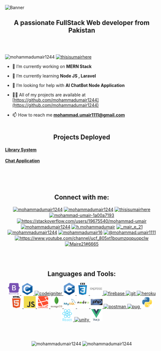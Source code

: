 <a align="left"> <img src="https://github.com/mohammadumair1244/mohammadumair1244/blob/main/Untitled%20(2000%20%C3%97%20500%20px).gif" alt="Banner" /> </a>
<h2 align="center">A passionate FullStack Web developer from Pakistan</h2>
<br><br>
<p align="left"> 
  <img src="https://komarev.com/ghpvc/?username=mohammadumair1244&label=Profile%20views&color=0e75b6&style=flat" alt="mohammadumair1244" />  
  <a href="https://twitter.com/thisisumairhere" target="blank"><img src="https://img.shields.io/twitter/follow/thisisumairhere?logo=twitter&style=for-the-badge"         alt="thisisumairhere" /></a></p>



- 🔭 I’m currently working on **MERN Stack**

- 🌱 I’m currently learning **Node JS , Laravel**

- 🤝 I’m looking for help with **AI ChatBot Node Application**

- 👨‍💻 All of my projects are available at [https://github.com/mohammadumair1244](https://github.com/mohammadumair1244)

- 📫 How to reach me **mohammad.umair1111@gmail.com**
<br><br>

<h2 align="center">Projects Deployed</h2>
<h4><a href="https://mern-library.vercel.app/login" target="blank">Library System</a></h4>
<h4><a href="https://chat-app-socket.vercel.app/" target="blank">Chat Application</a></h4>


<br><br><br>
<h2 align="center">Connect with me:</h2>
<p align="center">
<a href="https://codepen.io/mohammadumair1244" target="blank"><img align="center" src="https://raw.githubusercontent.com/rahuldkjain/github-profile-readme-generator/master/src/images/icons/Social/codepen.svg" alt="mohammadumair1244" height="30" width="40" /></a>
<a href="https://dev.to/mohammadumair1244" target="blank"><img align="center" src="https://raw.githubusercontent.com/rahuldkjain/github-profile-readme-generator/master/src/images/icons/Social/devto.svg" alt="mohammadumair1244" height="30" width="40" /></a>
<a href="https://twitter.com/thisisumairhere" target="blank"><img align="center" src="https://raw.githubusercontent.com/rahuldkjain/github-profile-readme-generator/master/src/images/icons/Social/twitter.svg" alt="thisisumairhere" height="30" width="40" /></a>
<a href="https://linkedin.com/in/mohammad-umair-1a00a7193" target="blank"><img align="center" src="https://raw.githubusercontent.com/rahuldkjain/github-profile-readme-generator/master/src/images/icons/Social/linked-in-alt.svg" alt="mohammad-umair-1a00a7193" height="30" width="40" /></a>
<a href="https://stackoverflow.com/users/https://stackoverflow.com/users/19675540/mohammad-umair" target="blank"><img align="center" src="https://raw.githubusercontent.com/rahuldkjain/github-profile-readme-generator/master/src/images/icons/Social/stack-overflow.svg" alt="https://stackoverflow.com/users/19675540/mohammad-umair" height="30" width="40" /></a>
<a href="https://codesandbox.com/mohammadumair1244" target="blank"><img align="center" src="https://raw.githubusercontent.com/rahuldkjain/github-profile-readme-generator/master/src/images/icons/Social/codesandbox.svg" alt="mohammadumair1244" height="30" width="40" /></a>
<a href="https://fb.com/h.mohammadumair" target="blank"><img align="center" src="https://raw.githubusercontent.com/rahuldkjain/github-profile-readme-generator/master/src/images/icons/Social/facebook.svg" alt="h.mohammadumair" height="30" width="40" /></a>
<a href="https://instagram.com/_mair_e_21" target="blank"><img align="center" src="https://raw.githubusercontent.com/rahuldkjain/github-profile-readme-generator/master/src/images/icons/Social/instagram.svg" alt="_mair_e_21" height="30" width="40" /></a>
<a href="https://dribbble.com/mohammadumair1244" target="blank"><img align="center" src="https://raw.githubusercontent.com/rahuldkjain/github-profile-readme-generator/master/src/images/icons/Social/dribbble.svg" alt="mohammadumair1244" height="30" width="40" /></a>
<a href="https://www.behance.net/mohammadumair16" target="blank"><img align="center" src="https://raw.githubusercontent.com/rahuldkjain/github-profile-readme-generator/master/src/images/icons/Social/behance.svg" alt="mohammadumair16" height="30" width="40" /></a>
<a href="https://medium.com/@mohammad.umair1111" target="blank"><img align="center" src="https://raw.githubusercontent.com/rahuldkjain/github-profile-readme-generator/master/src/images/icons/Social/medium.svg" alt="@mohammad.umair1111" height="30" width="40" /></a>
<a href="https://www.youtube.com/c/https://www.youtube.com/channel/ucf_805xt1boumzqopuopclw" target="blank"><img align="center" src="https://raw.githubusercontent.com/rahuldkjain/github-profile-readme-generator/master/src/images/icons/Social/youtube.svg" alt="https://www.youtube.com/channel/ucf_805xt1boumzqopuopclw" height="30" width="40" /></a>
<a href="https://discord.gg/Maire21#6665" target="blank"><img align="center" src="https://raw.githubusercontent.com/rahuldkjain/github-profile-readme-generator/master/src/images/icons/Social/discord.svg" alt="Maire21#6665" height="30" width="40" /></a>
</p>
<br><br>
<h2 align="center">Languages and Tools:</h2>
<p align="center"> <a href="https://getbootstrap.com" target="_blank" rel="noreferrer"> <img src="https://raw.githubusercontent.com/devicons/devicon/master/icons/bootstrap/bootstrap-plain-wordmark.svg" alt="bootstrap" width="40" height="40"/> </a> <a href="https://www.cprogramming.com/" target="_blank" rel="noreferrer"> <img src="https://raw.githubusercontent.com/devicons/devicon/master/icons/c/c-original.svg" alt="c" width="40" height="40"/> </a> <a href="https://codeigniter.com" target="_blank" rel="noreferrer"> <img src="https://cdn.worldvectorlogo.com/logos/codeigniter.svg" alt="codeigniter" width="40" height="40"/> </a> <a href="https://www.w3schools.com/cpp/" target="_blank" rel="noreferrer"> <img src="https://raw.githubusercontent.com/devicons/devicon/master/icons/cplusplus/cplusplus-original.svg" alt="cplusplus" width="40" height="40"/> </a> <a href="https://www.w3schools.com/css/" target="_blank" rel="noreferrer"> <img src="https://raw.githubusercontent.com/devicons/devicon/master/icons/css3/css3-original-wordmark.svg" alt="css3" width="40" height="40"/> </a> <a href="https://expressjs.com" target="_blank" rel="noreferrer"> <img src="https://raw.githubusercontent.com/devicons/devicon/master/icons/express/express-original-wordmark.svg" alt="express" width="40" height="40"/> </a> <a href="https://firebase.google.com/" target="_blank" rel="noreferrer"> <img src="https://www.vectorlogo.zone/logos/firebase/firebase-icon.svg" alt="firebase" width="40" height="40"/> </a> <a href="https://git-scm.com/" target="_blank" rel="noreferrer"> <img src="https://www.vectorlogo.zone/logos/git-scm/git-scm-icon.svg" alt="git" width="40" height="40"/> </a> <a href="https://heroku.com" target="_blank" rel="noreferrer"> <img src="https://www.vectorlogo.zone/logos/heroku/heroku-icon.svg" alt="heroku" width="40" height="40"/> </a> <a href="https://www.w3.org/html/" target="_blank" rel="noreferrer"> <img src="https://raw.githubusercontent.com/devicons/devicon/master/icons/html5/html5-original-wordmark.svg" alt="html5" width="40" height="40"/> </a> <a href="https://developer.mozilla.org/en-US/docs/Web/JavaScript" target="_blank" rel="noreferrer"> <img src="https://raw.githubusercontent.com/devicons/devicon/master/icons/javascript/javascript-original.svg" alt="javascript" width="40" height="40"/> </a> <a href="https://laravel.com/" target="_blank" rel="noreferrer"> <img src="https://raw.githubusercontent.com/devicons/devicon/master/icons/laravel/laravel-plain-wordmark.svg" alt="laravel" width="40" height="40"/> </a> <a href="https://www.mongodb.com/" target="_blank" rel="noreferrer"> <img src="https://raw.githubusercontent.com/devicons/devicon/master/icons/mongodb/mongodb-original-wordmark.svg" alt="mongodb" width="40" height="40"/> </a> <a href="https://www.mysql.com/" target="_blank" rel="noreferrer"> <img src="https://raw.githubusercontent.com/devicons/devicon/master/icons/mysql/mysql-original-wordmark.svg" alt="mysql" width="40" height="40"/> </a> <a href="https://nodejs.org" target="_blank" rel="noreferrer"> <img src="https://raw.githubusercontent.com/devicons/devicon/master/icons/nodejs/nodejs-original-wordmark.svg" alt="nodejs" width="40" height="40"/> </a> <a href="https://www.php.net" target="_blank" rel="noreferrer"> <img src="https://raw.githubusercontent.com/devicons/devicon/master/icons/php/php-original.svg" alt="php" width="40" height="40"/> </a> <a href="https://postman.com" target="_blank" rel="noreferrer"> <img src="https://www.vectorlogo.zone/logos/getpostman/getpostman-icon.svg" alt="postman" width="40" height="40"/> </a> <a href="https://pugjs.org" target="_blank" rel="noreferrer"> <img src="https://cdn.worldvectorlogo.com/logos/pug.svg" alt="pug" width="40" height="40"/> </a> <a href="https://www.python.org" target="_blank" rel="noreferrer"> <img src="https://raw.githubusercontent.com/devicons/devicon/master/icons/python/python-original.svg" alt="python" width="40" height="40"/> </a> <a href="https://reactjs.org/" target="_blank" rel="noreferrer"> <img src="https://raw.githubusercontent.com/devicons/devicon/master/icons/react/react-original-wordmark.svg" alt="react" width="40" height="40"/> </a> <a href="https://unity.com/" target="_blank" rel="noreferrer"> <img src="https://www.vectorlogo.zone/logos/unity3d/unity3d-icon.svg" alt="unity" width="40" height="40"/> </a> <a href="https://vuejs.org/" target="_blank" rel="noreferrer"> <img src="https://raw.githubusercontent.com/devicons/devicon/master/icons/vuejs/vuejs-original-wordmark.svg" alt="vuejs" width="40" height="40"/> </a> </p>
<br><br>
<p align="center">
<img float="left" src="https://github-readme-stats.vercel.app/api/top-langs?username=mohammadumair1244&show_icons=true&locale=en&layout=compact" alt="mohammadumair1244" /> 
<img float="right"  src="https://github-readme-stats.vercel.app/api?username=mohammadumair1244&show_icons=true&locale=en" alt="mohammadumair1244" />
</p>
